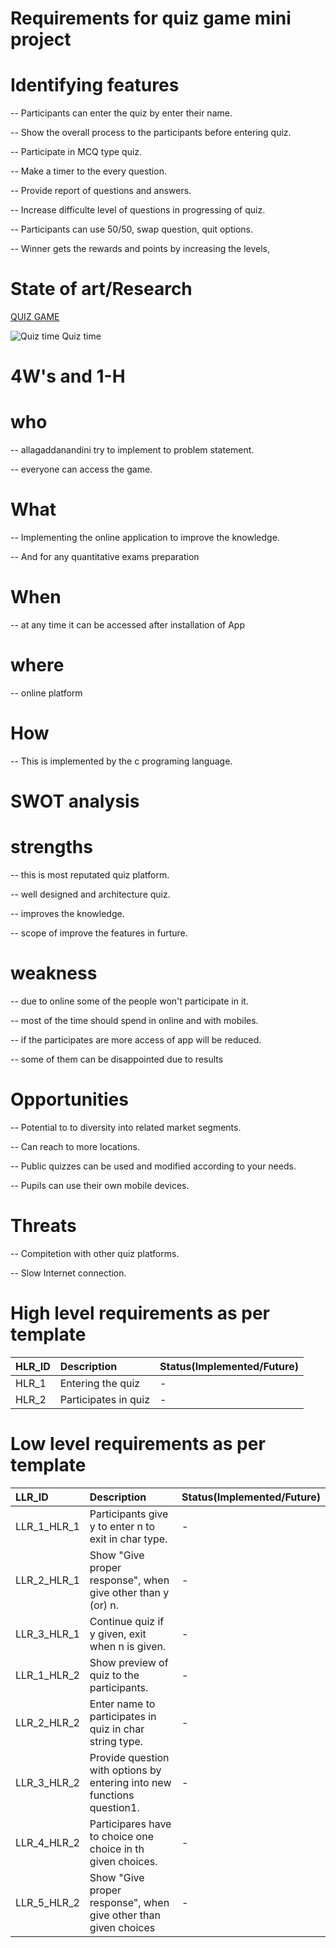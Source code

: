 # Requirements for quiz game  mini project

# Identifying features

-- Participants can enter the quiz by enter their name.

-- Show the overall process to the participants before entering quiz.

-- Participate in MCQ type quiz.

-- Make a timer to the every question.

-- Provide report of questions and answers.

-- Increase difficulte level of questions in progressing of quiz.

-- Participants can use 50/50, swap question, quit options.

-- Winner gets the rewards and points by increasing the levels,

# State of art/Research

[QUIZ GAME](https://en.wikipedia.org/wiki/Quiz)

![Quiz time](https://codecanyon.img.customer.envatousercontent.com/files/291711730/inline.png?auto=compress%2Cformat&q=80&fit=crop&crop=top&max-h=8000&max-w=590&s=21bf20823e1ab1356e992156d96d1b0e)
Quiz time

 # 4W's and 1-H 

# who
 
-- allagaddanandini try to implement to problem statement.

-- everyone can access the game.

# What
 
-- Implementing the online application to improve the knowledge.

-- And  for any quantitative exams preparation 

# When
 
-- at any time it can be accessed after installation of App

# where
 
-- online platform

# How
 
-- This is implemented by the c programing  language.

# SWOT analysis

# strengths
 
-- this is most reputated quiz platform.

-- well designed and architecture quiz.

-- improves the knowledge.

-- scope of improve the features in furture.

# weakness
 
-- due to online some of the people won't participate in it.

-- most of the time should spend in online  and with mobiles.

-- if the participates are more access of app will be reduced.

-- some of them can be disappointed due to results

# Opportunities
 
-- Potential to to diversity into related market segments.

-- Can reach to more locations.

-- Public quizzes can be used and modified according to your
  needs.
  
-- Pupils can use their own mobile devices.

# Threats
 
-- Compitetion with other quiz platforms.

-- Slow Internet connection.

# High level requirements as per template 

 |HLR_ID| Description| Status(Implemented/Future)|
 |:----------|:-------------|:--------------------|
 |HLR_1|Entering the quiz|-
 |HLR_2|Participates in quiz|-

# Low level requirements as per template

|LLR_ID| Description|Status(Implemented/Future)|
|:---------|:----------------|:-------------------------|
|LLR_1_HLR_1|Participants give y to enter n to exit in char type. |	-
|LLR_2_HLR_1|Show "Give proper response", when give other than y (or) n. |	-
|LLR_3_HLR_1|Continue quiz if y given, exit when n is given.|	-
|LLR_1_HLR_2|Show preview of quiz to the participants.|	-
|LLR_2_HLR_2|Enter name to participates in quiz in char string type.|	-
|LLR_3_HLR_2|Provide question with options by entering into new functions question1.|	-
|LLR_4_HLR_2|Participares have to choice one choice in th given choices.|	-
|LLR_5_HLR_2|Show "Give proper response", when give other than given choices|-	




